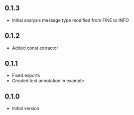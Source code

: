 
## 0.1.3

- Initial analysis message type modified from FINE to INFO

## 0.1.2

- Added const extractor

## 0.1.1

- Fixed exports
- Created test annotation in example

## 0.1.0

- Initial version
